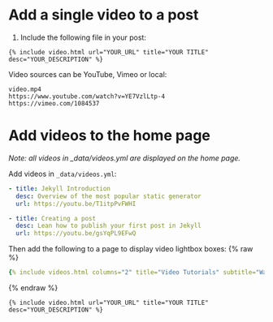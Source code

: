 # Add a single video to a post

1. Include the following file in your post:

```
{% include video.html url="YOUR_URL" title="YOUR TITLE" desc="YOUR_DESCRIPTION" %}
```

Video sources can be YouTube, Vimeo or local:
```
video.mp4
https://www.youtube.com/watch?v=YE7VzlLtp-4
https://vimeo.com/1084537
```

# Add videos to the home page

_Note: all videos in \_data/videos.yml are displayed on the home page._

Add videos in `_data/videos.yml`:
```yml
- title: Jekyll Introduction
  desc: Overview of the most popular static generator
  url: https://youtu.be/T1itpPvFWHI

- title: Creating a post
  desc: Lean how to publish your first post in Jekyll
  url: https://youtu.be/gsYqPL9EFwQ
```


Then add the following to a page to display video lightbox boxes:
{% raw %}
```yaml
{% include videos.html columns="2" title="Video Tutorials" subtitle="Watch screencasts to get you started fast with Jekyll" %}
```
{% endraw %}

```
{% include video.html url="YOUR_URL" title="YOUR TITLE" desc="YOUR_DESCRIPTION" %}
```